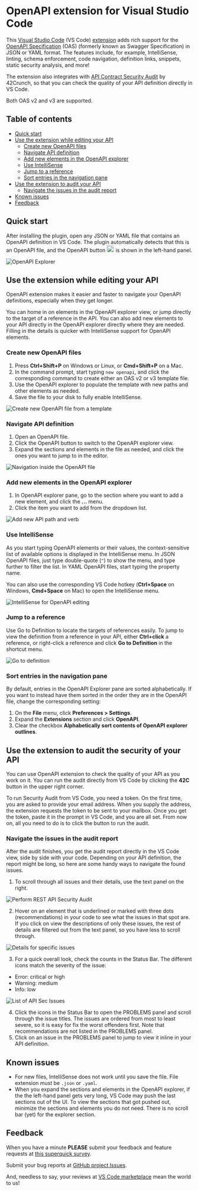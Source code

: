 # OpenAPI extension for Visual Studio Code

This [Visual Studio Code](https://code.visualstudio.com/) (VS Code) [extension](https://marketplace.visualstudio.com/items?itemName=42Crunch.vscode-openapi) adds rich support for the [OpenAPI Specification](https://github.com/OAI/OpenAPI-Specification) (OAS) (formerly known as Swagger Specification) in JSON or YAML format. The features include, for example, IntelliSense, linting, schema enforcement, code navigation, definition links, snippets, static security analysis, and more! 

The extension also integrates with [API Contract Security Audit](https://docs.42crunch.com/latest/content/concepts/api_contract_security_audit.htm) by 42Crunch, so that you can check the quality of your API definition directly in VS Code.

Both OAS v2 and v3 are supported.

## Table of contents

- [Quick start](#quick-start)
- [Use the extension while editing your API](#use-the-extension-while-editing-your-API)
  * [Create new OpenAPI files](#create-new-openapi-files)
  * [Navigate API definition](#navigate-API-definition)
  * [Add new elements in the OpenAPI explorer](#add-new-elements-in-the-openapi-explorer)
  * [Use IntelliSense](#use-intellisense)
  * [Jump to a reference](#jump-to-a-reference)
  * [Sort entries in the navigation pane](#sort-entries-in-the-navigation-pane)
- [Use the extension to audit your API](#use-the-extension-to-audit-your-API)
  * [Navigate the issues in the audit report](#navigate-the-issues-in-the-audit-report)
- [Known issues](#known-issues)
- [Feedback](#feedback)

## Quick start

After installing the plugin, open any JSON or YAML file that contains an OpenAPI definition in VS Code. The plugin automatically detects that this is an OpenAPI file, and the OpenAPI button <img src="https://raw.githubusercontent.com/42Crunch/vscode-openapi/master/images/OpenAPI%20button.PNG" width=20 height=19> is shown in the left-hand panel.

![OpenAPI Explorer](images/OpenAPI%20Explorer.PNG)

## Use the extension while editing your API

OpenAPI extension makes it easier and faster to navigate your OpenAPI definitions, especially when they get longer. 

You can home in on elements in the OpenAPI explorer view, or jump directly to the target of a reference in the API. You can also add new elements to your API directly in the OpenAPI explorer directly where they are needed. Filling in the details is quicker with IntelliSense support for OpenAPI elements.

### Create new OpenAPI files

1. Press **Ctrl+Shift+P** on Windows or Linux, or **Cmd+Shift+P** on a Mac.   
2. In the command prompt, start typing `new openapi`, and click the corresponding command to create either an OAS v2 or v3 template file.
3. Use the OpenAPI explorer to populate the template with new paths and other elements as needed.
4. Save the file to your disk to fully enable IntelliSense.

![Create new OpenAPI file from a template](https://github.com/42Crunch/vscode-openapi/blob/master/images/New%20OpenAPI%20file.gif?raw=true)

### Navigate API definition
1. Open an OpenAPI file.
2. Click the OpenAPI button to switch to the OpenAPI explorer view.
3. Expand the sections and elements in the file as needed, and click the ones you want to jump to in the editor.

![Navigation inside the OpenAPI file](https://github.com/42Crunch/vscode-openapi/blob/master/images/Naviation.gif?raw=true)

### Add new elements in the OpenAPI explorer
1. In OpenAPI explorer pane, go to the section where you want to add a new element, and click the **...** menu.
2. Click the item you want to add from the dropdown list.

![Add new API path and verb](https://github.com/42Crunch/vscode-openapi/blob/master/images/Add%20paths%20and%20verbs.gif?raw=true)

### Use IntelliSense

As you start typing OpenAPI elements or their values, the context-sensitive list of available options is displayed in the IntelliSense menu. In JSON OpenAPI files, just type double-quote (`"`) to show the menu, and type further to filter the list. In YAML OpenAPI files, start typing the property name.

You can also use the corresponding VS Code hotkey (**Ctrl+Space** on Windows, **Cmd+Space** on Mac) to open the IntelliSense menu.

![IntelliSense for OpenAPI editing](https://github.com/42Crunch/vscode-openapi/blob/master/images/Intellisense.gif?raw=true)

### Jump to a reference

Use Go to Definition to locate the targets of references easily. To jump to view the definition from a reference in your API, either **Ctrl+click** a reference, or right-click a reference and click **Go to Definition** in the shortcut menu.

![Go to definition](https://github.com/42Crunch/vscode-openapi/blob/master/images/Go%20to%20Definition.gif?raw=true)

### Sort entries in the navigation pane

By default, entries in the OpenAPI Explorer pane are sorted alphabetically. If you want to instead have them sorted in the order they are in the OpenAPI file, change the corresponding setting:
1. On the **File** menu, click **Preferences > Settings**.
2. Expand the **Extensions** section and click **OpenAPI**.
3. Clear the checkbox **Alphabetically sort contents of OpenAPI explorer outlines**.

## Use the extension to audit the security of your API

You can use OpenAPI extension to check the quality of your API as you work on it. You can run the audit directly from VS Code by clicking the **42C** button in the upper right corner.

To run Security Audit from VS Code, you need a token. On the first time, you are asked to provide your email address. When you supply the address, the extension requests the token to be sent to your mailbox. Once you get the token, paste it in the prompt in VS Code, and you are all set. From now on, all you need to do is to click the button to run the audit.

### Navigate the issues in the audit report

After the audit finishes, you get the audit report directly in the VS Code view, side by side with your code. Depending on your API definition, the report might be long, so here are some handy ways to navigate the found issues.

1. To scroll through all issues and their details, use the text panel on the right.

![Perform REST API Security Audit](https://github.com/42Crunch/vscode-openapi/blob/master/images/Perform%20REST%20API%20Security%20Audit.gif?raw=true)

2. Hover on an element that is underlined or marked with three dots (recommendations) in your code to see what the issues in that spot are. If you click on view the descriptions of only these issues, the rest of details are filtered out from the text panel, so you have less to scroll through.

![Details for specific issues](https://github.com/42Crunch/vscode-openapi/blob/master/images/Details%20for%20specific%20issues.gif?raw=true)

3. For a quick overall look, check the counts in the Status Bar. The different icons match the severity of the issue:
  - Error: critical or high 
  - Warning: medium
  - Info: low
  
![List of API Sec Issues](https://github.com/42Crunch/vscode-openapi/blob/master/images/List%20of%20API%20Sec%20Issues.gif?raw=true)

4. Click the icons in the Status Bar to open the PROBLEMS panel and scroll through the issue titles. The issues are ordered from most to least severe, so it is easy for fix the worst offenders first. Note that recommendations are not listed in the PROBLEMS panel.
5. Click on an issue in the PROBLEMS panel to jump to view it inline in your API definition.

## Known issues

- For new files, IntelliSense does not work until you save the file. File extension must be `.json` or `.yaml`.
- When you expand the sections and elements in the OpenAPI explorer, if the the left-hand panel gets very long, VS Code may push the last sections out of the UI. To view the sections that got pushed out, minimize the sections and elements you do not need. There is no scroll bar (yet) for the explorer section.

## Feedback

When you have a minute **PLEASE** submit your feedback and feature requests at [this superquick survey](https://www.surveymonkey.com/r/H3C8VC6).

Submit your bug reports at [GitHub project Issues](https://github.com/42Crunch/vscode-openapi/issues).

And, needless to say, your reviews at [VS Code marketplace](https://marketplace.visualstudio.com/items?itemName=42Crunch.vscode-openapi&ssr=false#review-details) mean the world to us!
